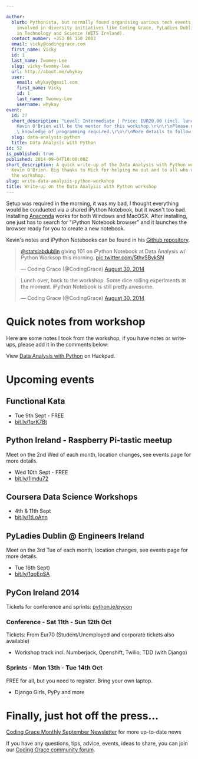 ```yaml
---

author:
  blurb: Pythonista, but normally found organising various tech events, and now heavily
    involved in diversity initiatives like Coding Grace, PyLadies Dublin, and Women
    in Technology and Science (WITS Ireland).
  contact_number: +353 86 150 2003
  email: vicky@codinggrace.com
  first_name: Vicky
  id: 1
  last_name: Twomey-Lee
  slug: vicky-twomey-lee
  url: http://about.me/whykay
  user:
    email: whykay@gmail.com
    first_name: Vicky
    id: 1
    last_name: Twomey-Lee
    username: whykay
event:
  id: 27
  short_description: "Level: Intermediate | Price: EUR20.00 (incl. lunch)\r\n\r\n\
    Kevin O'Brien will be the mentor for this workshop.\r\n\r\nPlease note: Basic\
    \ knowledge of programming required.\r\n\r\nMore details to follow."
  slug: data-analysis-python
  title: Data Analysis with Python
id: 52
is_published: true
published: 2014-09-04T10:00:00Z
short_description: A quick write-up of the Data Analysis with Python workshop with
  Kevin O'Brien. Big thanks to Mick for helping me out and to all who came along to
  the workshop.
slug: write-data-analysis-python-workshop
title: Write-up on the Data Analysis with Python workshop
---
```


Setup was required in the morning, it was my bad, I thought everything would be conducted via a shared iPython Notebook, but it wasn't too bad. Installing [Anaconda](https://store.continuum.io/cshop/anaconda/) works for both Windows and MacOSX. After installing, one just has to search for "iPython Notebook browser" and it launches the browser ready for you to create a new notebook.

Kevin's notes and iPython Notebooks can be found in his [Github repository](https://github.com/DragonflyStats/PythonDataAnalysis).

<blockquote class="twitter-tweet" lang="en"><p><a href="https://twitter.com/statslabdublin">@statslabdublin</a> giving 101 on iPython Notebook at Data Analysis w/ Python Worksop this morning. <a href="http://t.co/5thvSBykSN">pic.twitter.com/5thvSBykSN</a></p>&mdash; Coding Grace (@CodingGrace) <a href="https://twitter.com/CodingGrace/statuses/505667522746908672">August 30, 2014</a></blockquote>
<script async src="//platform.twitter.com/widgets.js" charset="utf-8"></script>


<blockquote class="twitter-tweet" lang="en"><p>Lunch over, back to the workshop. Some dice rolling experiments at the moment. iPython Notebook is still pretty awesome.</p>&mdash; Coding Grace (@CodingGrace) <a href="https://twitter.com/CodingGrace/statuses/505708602007781377">August 30, 2014</a></blockquote>
<script async src="//platform.twitter.com/widgets.js" charset="utf-8"></script>

# Quick notes from workshop
Here are some notes I took from the workshop, if you have notes or write-ups, please add it in the comments below:

<script src="https://codinggrace.hackpad.com/nzJo4F454JP.js"></script><noscript><div>View <a href="https://codinggrace.hackpad.com/nzJo4F454JP">Data Analysis with Python</a> on Hackpad.</div></noscript>

# Upcoming events
## Functional Kata
* Tue 9th Sept - FREE
* [bit.ly/1prK7Bt](http:bit.ly/1prK7Bt)

## Python Ireland - Raspberry Pi-tastic meetup
Meet on the 2nd Wed of each month, location changes, see events page for more details.

* Wed 10th Sept - FREE
* [bit.ly/1lmdu72](http://bit.ly/1lmdu72)

## Coursera Data Science Workshops
* 4th & 11th Sept
* [bit.ly/1tLoAnn](http://bit.ly/1tLoAnn)

## PyLadies Dublin @ Engineers Ireland
Meet on the 3rd Tue of each month, location changes, see events page for more details.

* Tue 16th Sept)
* [bit.ly/1qoEqSA](http://bit.ly/1qoEqSA)

## PyCon Ireland 2014
Tickets for conference and sprints: [python.ie/pycon](http://python.ie/pycon)

### Conference - Sat 11th - Sun 12th Oct
Tickets: From Eur70 (Student/Unemployed and corporate tickets also available)

* Workshop track incl. Numberjack, Openshift, Twilio, TDD (with Django)

### Sprints - Mon 13th - Tue 14th Oct
FREE for all, but you need to register. Bring your own laptop.

* Django Girls, PyPy and more

# Finally, just hot off the press... 
[Coding Grace Monthly September Newsletter](http://eepurl.com/2h03f) for more up-to-date news

If you have any questions, tips, advice, events, ideas to share, you can join our [Coding Grace community forum](https://groups.google.com/forum/#!forum/coding-grace).